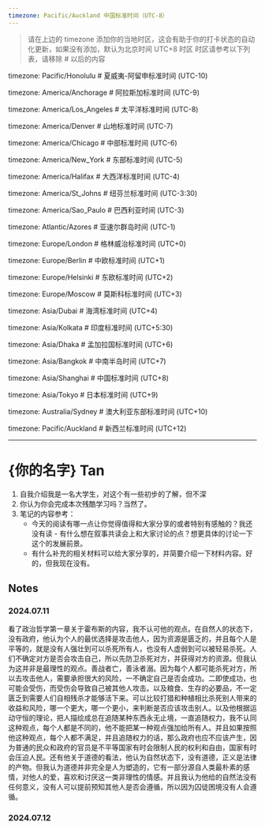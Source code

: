 ```yaml
---
timezone: Pacific/Auckland 中国标准时间（UTC-8）
---
```


> 请在上边的 timezone 添加你的当地时区，这会有助于你的打卡状态的自动化更新，如果没有添加，默认为北京时间 UTC+8 时区
> 时区请参考以下列表，请移除 # 以后的内容

timezone: Pacific/Honolulu # 夏威夷-阿留申标准时间 (UTC-10)

timezone: America/Anchorage # 阿拉斯加标准时间 (UTC-9)

timezone: America/Los_Angeles # 太平洋标准时间 (UTC-8)

timezone: America/Denver # 山地标准时间 (UTC-7)

timezone: America/Chicago # 中部标准时间 (UTC-6)

timezone: America/New_York # 东部标准时间 (UTC-5)

timezone: America/Halifax # 大西洋标准时间 (UTC-4)

timezone: America/St_Johns # 纽芬兰标准时间 (UTC-3:30)

timezone: America/Sao_Paulo # 巴西利亚时间 (UTC-3)

timezone: Atlantic/Azores # 亚速尔群岛时间 (UTC-1)

timezone: Europe/London # 格林威治标准时间 (UTC+0)

timezone: Europe/Berlin # 中欧标准时间 (UTC+1)

timezone: Europe/Helsinki # 东欧标准时间 (UTC+2)

timezone: Europe/Moscow # 莫斯科标准时间 (UTC+3)

timezone: Asia/Dubai # 海湾标准时间 (UTC+4)

timezone: Asia/Kolkata # 印度标准时间 (UTC+5:30)

timezone: Asia/Dhaka # 孟加拉国标准时间 (UTC+6)

timezone: Asia/Bangkok # 中南半岛时间 (UTC+7)

timezone: Asia/Shanghai # 中国标准时间 (UTC+8)

timezone: Asia/Tokyo # 日本标准时间 (UTC+9)

timezone: Australia/Sydney # 澳大利亚东部标准时间 (UTC+10)

timezone: Pacific/Auckland # 新西兰标准时间 (UTC+12)

---

# {你的名字} Tan

1. 自我介绍我是一名大学生，对这个有一些初步的了解，但不深
2. 你认为你会完成本次残酷学习吗？当然了。
3. 笔记的内容参考：
   - 今天的阅读有哪一点让你觉得值得和大家分享的或者特别有感触的？我还没有读   - 有什么想在叙事共读会上和大家讨论的点？想更具体的讨论一下这个的发展前景。
   - 有什么补充的相关材料可以给大家分享的，并简要介绍一下材料内容。好的，但我现在没有。

## Notes

<!-- Content_START -->

### 2024.07.11

看了政治哲学第一章关于霍布斯的内容，我不认可他的观点。在自然人的状态下，没有政府，他认为个人的最优选择是攻击他人，因为资源是匮乏的，并且每个人是平等的，就是没有人强壮到可以杀死所有人，也没有人虚弱到可以被轻易杀死。人们不确定对方是否会攻击自己，所以先防卫杀死对方，并获得对方的资源。但我认为这并非是最理性的观点。善战者亡，善泳者溺。因为每个人都可能杀死对方，所以去攻击他人，需要承担很大的风险，一不确定自己是否会成功。二即使成功，也可能会受伤，而受伤会导致自己被其他人攻击。以及粮食、生存的必要品，不一定匮乏到需要人们自相残杀才能够活下来。可以比较打猎和种植相比杀死别人带来的收益和风险，哪一个更大，哪一个更小，来判断是否应该攻击别人。以及他根据运动守恒的理论，把人描绘成总在追随某种东西永无止境，一直追随权力，我不认同这种观点，每个人都是不同的，他不能把某一种观点强加给所有人。并且如果按照他这种观点，每个人都不满足，并且追随权力的话，那么政府也应不应该产生，因为普通的民众和政府的官员是不平等国家有时会限制人民的权利和自由，国家有时会压迫人民。还有他关于道德的看法，他认为自然状态下，没有道德，正义是法律的产物。但我认为道德并非完全是人为塑造的，它有一部分源自人类最朴素的感情，对他人的爱，喜欢和讨厌这一类非理性的情感。并且我认为他给的自然法没有任何意义，没有人可以提前预知其他人是否会遵循，所以因为囚徒困境没有人会遵循。

### 2024.07.12

<!-- Content_END -->
